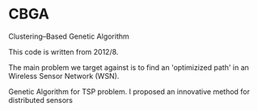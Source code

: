 CBGA
====

Clustering–Based Genetic Algorithm

This code is written from 2012/8.

The main problem we target against is to find an 'optimizized path' in an Wireless Sensor Network (WSN).

Genetic Algorithm for TSP problem.
I proposed an innovative method for distributed sensors
